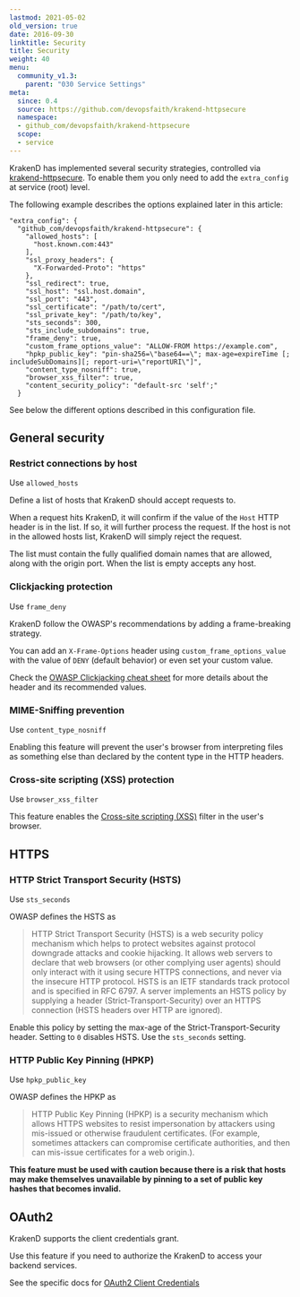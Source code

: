 ```yaml
---
lastmod: 2021-05-02
old_version: true
date: 2016-09-30
linktitle: Security
title: Security
weight: 40
menu:
  community_v1.3:
    parent: "030 Service Settings"
meta:
  since: 0.4
  source: https://github.com/devopsfaith/krakend-httpsecure
  namespace:
  - github_com/devopsfaith/krakend-httpsecure
  scope:
  - service
---
```


KrakenD has implemented several security strategies, controlled via [krakend-httpsecure](https://github.com/devopsfaith/krakend-httpsecure). To enable them you only need to add the `extra_config` at service (root) level.

The following example describes the options explained later in this article:

    "extra_config": {
      "github_com/devopsfaith/krakend-httpsecure": {
        "allowed_hosts": [
          "host.known.com:443"
        ],
        "ssl_proxy_headers": {
          "X-Forwarded-Proto": "https"
        },
        "ssl_redirect": true,
        "ssl_host": "ssl.host.domain",
        "ssl_port": "443",
        "ssl_certificate": "/path/to/cert",
        "ssl_private_key": "/path/to/key",
        "sts_seconds": 300,
        "sts_include_subdomains": true,
        "frame_deny": true,
        "custom_frame_options_value": "ALLOW-FROM https://example.com",
        "hpkp_public_key": "pin-sha256=\"base64==\"; max-age=expireTime [; includeSubDomains][; report-uri=\"reportURI\"]",
        "content_type_nosniff": true,
        "browser_xss_filter": true,
        "content_security_policy": "default-src 'self';"
      }

See below the different options described in this configuration file.

## General security

### Restrict connections by host
Use `allowed_hosts`

Define a list of hosts that KrakenD should accept requests to.

When a request hits KrakenD, it will confirm if the value of the `Host` HTTP header is in the list. If so, it will further process the request. If the host is not in the allowed hosts list, KrakenD will simply reject the request.

The list must contain the fully qualified domain names that are allowed, along with the origin port. When the list is empty accepts any host.

### Clickjacking protection
Use `frame_deny`

KrakenD follow the OWASP's recommendations by adding a frame-breaking strategy.

You can add an `X-Frame-Options` header using `custom_frame_options_value` with the value of `DENY` (default behavior) or even set your custom value.

Check the [OWASP Clickjacking cheat sheet](https://www.owasp.org/index.php/Clickjacking_Defense_Cheat_Sheet#X-Frame-Options_Header_Types) for more details about the header and its recommended values.

### MIME-Sniffing prevention
Use `content_type_nosniff`

Enabling this feature will prevent the user's browser from interpreting files as something else than declared by the content type in the HTTP headers.

### Cross-site scripting (XSS) protection
Use `browser_xss_filter`

This feature enables the [Cross-site scripting (XSS)](https://www.owasp.org/index.php/Cross-site_Scripting_(XSS)) filter in the user's browser.

## HTTPS

### HTTP Strict Transport Security (HSTS)
Use `sts_seconds`

OWASP defines the HSTS as

> HTTP Strict Transport Security (HSTS) is a web security policy mechanism which helps to protect websites against protocol downgrade attacks and cookie hijacking. It allows web servers to declare that web browsers (or other complying user agents) should only interact with it using secure HTTPS connections, and never via the insecure HTTP protocol. HSTS is an IETF standards track protocol and is specified in RFC 6797. A server implements an HSTS policy by supplying a header (Strict-Transport-Security) over an HTTPS connection (HSTS headers over HTTP are ignored).

Enable this policy by setting the max-age of the Strict-Transport-Security header. Setting to `0` disables HSTS. Use the `sts_seconds` setting.

### HTTP Public Key Pinning (HPKP)
Use `hpkp_public_key`

OWASP defines the HPKP as

> HTTP Public Key Pinning (HPKP) is a security mechanism which allows HTTPS websites to resist impersonation by attackers using mis-issued or otherwise fraudulent certificates. (For example, sometimes attackers can compromise certificate authorities, and then can mis-issue certificates for a web origin.).

**This feature must be used with caution because there is a risk that hosts may make themselves unavailable by pinning to a set of public key hashes that becomes invalid.**

## OAuth2

KrakenD supports the client credentials grant.

Use this feature if you need to authorize the KrakenD to access your backend services.

See the specific docs for [OAuth2 Client Credentials](/docs/v1.3/authorization/client-credentials/)
